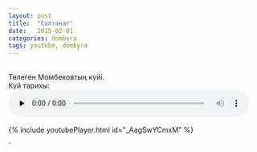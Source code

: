 ```yaml
---
layout: post
title:  "Салтанат"
date:   2015-02-01
categories: dombyra
tags: youtube, dombyra
---
```

<br>
Төлеген Момбековтың күйі.

<div>
Күй тарихы:&nbsp;&nbsp;&nbsp;&nbsp;  
<audio controls preload="none" style="width:480px;">
 <source src="/audio/About_Saltanat.m4a" type="audio/mp4" />
 <p>Your browser does not support HTML5 audio.</p>
 </audio>
</div>
<!--   <p>Аудионы жүктеп алу:
 <a href="/audio/About_Saltanat.m4a">M4A</a>
 </p>  -->



<div class="unit whole align-center"><br>
{% include youtubePlayer.html id="_AagSwYCmxM" %}
<br></div>

`
